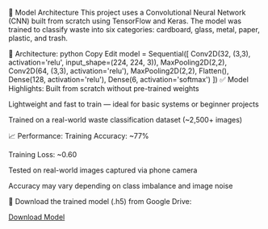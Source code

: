 🧠 Model Architecture
This project uses a Convolutional Neural Network (CNN) built from scratch using TensorFlow and Keras. The model was trained to classify waste into six categories: cardboard, glass, metal, paper, plastic, and trash.

🧩 Architecture:
python
Copy
Edit
model = Sequential([
    Conv2D(32, (3,3), activation='relu', input_shape=(224, 224, 3)),
    MaxPooling2D(2,2),
    Conv2D(64, (3,3), activation='relu'),
    MaxPooling2D(2,2),
    Flatten(),
    Dense(128, activation='relu'),
    Dense(6, activation='softmax')
])
✅ Model Highlights:
Built from scratch without pre-trained weights

Lightweight and fast to train — ideal for basic systems or beginner projects

Trained on a real-world waste classification dataset (~2,500+ images)

📈 Performance:
Training Accuracy: ~77%

Training Loss: ~0.60

Tested on real-world images captured via phone camera

Accuracy may vary depending on class imbalance and image noise

🔗 Download the trained model (.h5) from Google Drive:

[Download Model](https://drive.google.com/file/d/1lOMha3wCnn2NwsqzvXYHnwEMG2lH4Vtx/view?usp=sharing)
